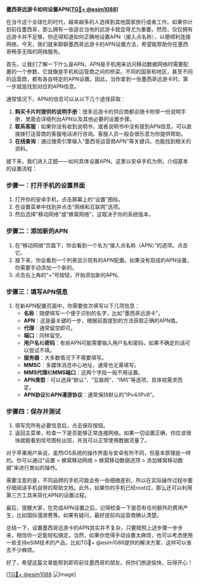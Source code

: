 **墨西哥远游卡如何设置APN[[TG💪+ @esim1088](https://t.me/s/esim1088)]**

在当今这个全球化的时代，越来越多的人选择到其他国家旅行或者工作。如果你计划前往墨西哥，那么拥有一张适合当地的远游卡就显得尤为重要。然而，仅仅拥有远游卡并不足够，你还得知道如何正确地设置APN（接入点名称），以便顺利连接网络。今天，我们就来聊聊墨西哥远游卡的APN设置方法，希望能帮助你在墨西哥畅享无阻的网络服务。

首先，让我们了解一下什么是APN。APN是手机用来访问移动数据网络时需要配置的一个参数，它就像是手机和运营商之间的桥梁。不同的国家和地区，甚至不同的运营商，都有各自特定的APN设置。因此，当你拿到一张墨西哥远游卡时，第一步就是找到对应的APN信息。

通常情况下，APN的信息可以从以下几个途径获取：
1. **购买卡片时提供的说明手册**：很多远游卡的供应商都会随卡附带一份说明手册，里面会详细列出APN以及其他必要的设置步骤。
2. **联系客服**：如果你没有收到说明书，或者说明书中没有提到APN信息，可以直接拨打运营商的客服电话进行咨询。客服人员一般会很乐意为你提供帮助。
3. **在线查询**：通过搜索引擎输入“墨西哥运营商APN”等关键词，也能找到相关的资料。

接下来，我们进入正题——如何具体设置APN。这里以安卓手机为例，介绍基本的设置流程：

### 步骤一：打开手机的设置界面
1. 打开你的安卓手机，点击屏幕上的“设置”图标。
2. 在设置菜单中找到并点击“网络和互联网”选项。
3. 然后选择“移动网络”或“蜂窝网络”，这取决于你的系统版本。

### 步骤二：添加新的APN
1. 在“移动网络”页面下，你会看到一个名为“接入点名称（APN）”的选项。点击它。
2. 接下来，你会看到一个列表显示现有的APN配置。如果没有现成的APN设置，你需要手动添加一个新的。
3. 点击右上角的“+”号按钮，开始添加新的APN。

### 步骤三：填写APN信息
1. 在新APN配置页面中，你需要依次填写以下几项信息：
   - **名称**：随便填写一个便于识别的名字，比如“墨西哥远游卡”。
   - **APN**：这是最关键的一步，根据前面提到的方法获取正确的APN值。
   - **代理**：通常留空即可。
   - **端口**：同样留空。
   - **用户名**和**密码**：有些APN可能需要输入用户名和密码，如果不确定的话可以尝试不填。
   - **服务器**：大多数情况下不需要填写。
   - **MMSC**：多媒体消息中心地址，通常也无需填写。
   - **MMS代理**和**MMS端口**：这两个字段一般不用设置。
   - **APN类型**：可以选择“默认”、“互联网”、“IMS”等选项，具体视需求而定。
   - **APN协议**和**APN漫游协议**：通常保持默认的“IPv4/IPv6”。

### 步骤四：保存并测试
1. 填写完所有必要信息后，点击保存按钮。
2. 返回主菜单，检查一下是否能够正常连接网络。如果一切设置正确，你应该很快就能看到信号图标出现，并且可以正常使用数据流量了。

对于苹果用户来说，虽然iOS系统的操作界面与安卓有所不同，但基本原理是一样的。你可以通过“设置 > 蜂窝移动网络 > 蜂窝移动数据选项 > 添加蜂窝移动数据”来进行类似的操作。

需要注意的是，不同品牌的手机可能会有一些细微差别，所以在实际操作过程中要仔细阅读手机自带的帮助文档。此外，如果你的手机已经root过，那么还可以利用第三方工具来简化APN的设置过程。

最后，提醒大家，在完成APN设置之后，记得检查一下是否有任何额外的费用产生，比如国际漫游费等。如果有疑问，最好提前向运营商确认清楚。

总结一下，设置墨西哥远游卡的APN其实并不复杂，只要按照上述步骤一步步来，相信你一定能轻松搞定。当然，如果你觉得手动设置太麻烦，也可以考虑使用一些支持eSIM技术的产品，比如TG💪+ @esim1088提供的解决方案，这样可以省去不少麻烦。

好了，希望这篇文章能帮到即将前往墨西哥的朋友。祝你们旅途愉快，玩得开心！

[[TG💪+ @esim1088](https://t.me/s/esim1088) ![Image](https://i.postimg.cc/4NQfJmqS/Snipaste-2025-05-13-00-14-12.png)]